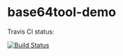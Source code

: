 # base64tool-demo

Travis CI status:

[![Build Status](https://travis-ci.org/mmarciniuk/base64tool-demo.svg?branch=master)](https://travis-ci.org/mmarciniuk/base64tool-demo)